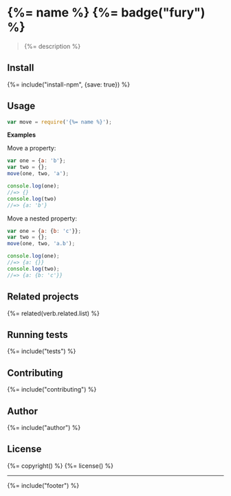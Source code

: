 # {%= name %} {%= badge("fury") %}

> {%= description %}

## Install
{%= include("install-npm", {save: true}) %}

## Usage

```js
var move = require('{%= name %}');
```

**Examples**

Move a property:

```js
var one = {a: 'b'};
var two = {};
move(one, two, 'a');

console.log(one);
//=> {}
console.log(two)
//=> {a: 'b'}
```

Move a nested property:

```js
var one = {a: {b: 'c'}};
var two = {};
move(one, two, 'a.b');

console.log(one);
//=> {a: {}}
console.log(two);
//=> {a: {b: 'c'}}
```

## Related projects
{%= related(verb.related.list) %}  

## Running tests
{%= include("tests") %}

## Contributing
{%= include("contributing") %}

## Author
{%= include("author") %}

## License
{%= copyright() %}
{%= license() %}

***

{%= include("footer") %}
